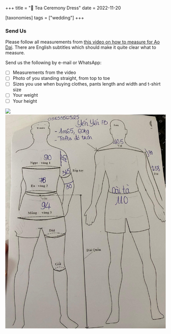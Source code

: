 +++
title = "👘 Tea Ceremony Dress"
date = 2022-11-20

[taxonomies]
tags = ["wedding"]
+++

### Send Us

Please follow all measurements from [this video on how to measure for Ao Dai](https://www.youtube.com/watch?v=50letBoJu6k). There are English subtitles which should make it quite clear what to measure.

Send us the following by e-mail or WhatsApp:

- [ ] Measurements from the video
- [ ] Photo of you standing straight, from top to toe
- [ ] Sizes you use when buying clothes, pants length and width and t-shirt size
- [ ] Your weight
- [ ] Your height

![](/size2.jpg)
![](/size1.jpg)
